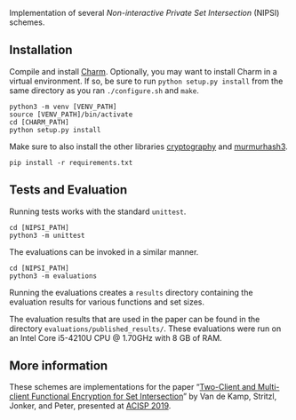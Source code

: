 Implementation of several *Non-interactive Private Set Intersection* (NIPSI) schemes.

Installation
------------
Compile and install [Charm](https://github.com/JHUISI/charm).
Optionally, you may want to install Charm in a virtual environment.
If so, be sure to run `python setup.py install` from the same directory
as you ran `./configure.sh` and `make`.

```
python3 -m venv [VENV_PATH]
source [VENV_PATH]/bin/activate
cd [CHARM_PATH]
python setup.py install
```

Make sure to also install the other libraries
[cryptography](https://cryptography.io) and
[murmurhash3](https://github.com/veegee/mmh3).
```
pip install -r requirements.txt
```

Tests and Evaluation
--------------------
Running tests works with the standard `unittest`.
```
cd [NIPSI_PATH]
python3 -m unittest
```

The evaluations can be invoked in a similar manner.
```
cd [NIPSI_PATH]
python3 -m evaluations
```

Running the evaluations creates a `results` directory containing the
evaluation results for various functions and set sizes.

The evaluation results that are used in the paper can be found in the
directory `evaluations/published_results/`. These evaluations were run
on an Intel Core i5-4210U CPU @ 1.70GHz with 8 GB of RAM.

More information
----------------
These schemes are implementations for the paper “[Two-Client and
Multi-client Functional Encryption for Set
Intersection](https://timvandekamp.nl/paper/KSJ+19_acisp19.pdf)” by Van
de Kamp, Stritzl, Jonker, and Peter, presented at
[ACISP 2019](https://acisp19.canterbury.ac.nz/).
